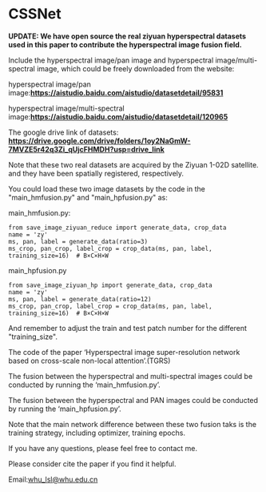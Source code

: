 # CSSNet

**UPDATE: We have open source the real ziyuan hyperspectral datasets used in this paper to contribute the hyperspectral image fusion field.**

Include the hyperspectral image/pan image and hyperspectral image/multi-spectral image, which could be freely downloaded from the website:

hyperspectral image/pan image:**https://aistudio.baidu.com/aistudio/datasetdetail/95831**

hyperspectral image/multi-spectral image:**https://aistudio.baidu.com/aistudio/datasetdetail/120965**

The google drive link of datasets: **https://drive.google.com/drive/folders/1oy2NaGmW-7MVZE5r42q3Zi_qUjcFHMDH?usp=drive_link**

Note that these two real datasets are acquired by the Ziyuan 1-02D satellite. and they have been spatially registered, respectively.

You could load these two image datasets by the code in the "main_hmfusion.py" and "main_hpfusion.py" as:

main_hmfusion.py:

```
from save_image_ziyuan_reduce import generate_data, crop_data
name = 'zy'
ms, pan, label = generate_data(ratio=3) 
ms_crop, pan_crop, label_crop = crop_data(ms, pan, label, training_size=16)  # B×C×H×W
```

main_hpfusion.py

```
from save_image_ziyuan_hp import generate_data, crop_data
name = 'zy'
ms, pan, label = generate_data(ratio=12) 
ms_crop, pan_crop, label_crop = crop_data(ms, pan, label, training_size=16)  # B×C×H×W
```

And remember to adjust the train and test patch number for the different "training_size".

The code of the paper ‘Hyperspectral image super-resolution network based on cross-scale non-local attention’.(TGRS)

The fusion between the hyperspectral and multi-spectral images could be conducted by running the ‘main_hmfusion.py’.

The fusion between the hyperspectral and PAN images could be conducted by running the ‘main_hpfusion.py’.

Note that the main network difference between these two fusion taks is the training strategy, including optimizer, training epochs.

If you have any questions, please feel free to contact me.

Please consider cite the paper if you find it helpful.

Email:whu_lsl@whu.edu.cn
